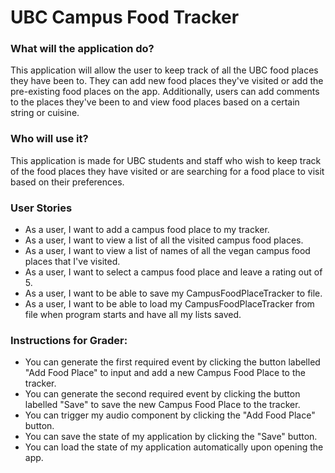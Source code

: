 # UBC Campus Food Tracker

### What will the application do?
This application will allow the user to keep track of all the UBC food places they
have been to. They can add new food places they've visited or add the pre-existing 
food places on the app. Additionally, users can add comments to the places they've been
to and view food places based on a certain string or cuisine.

### Who will use it?
This application is made for UBC students and staff who wish to keep track of the food places
they have visited or are searching for a food place to visit based on their preferences. 

### User Stories
- As a user, I want to add a campus food place to my tracker.
- As a user, I want to view a list of all the visited campus food places.
- As a user, I want to view a list of names of all the vegan campus food places that I've visited. 
- As a user, I want to select a campus food place and leave a rating out of 5.
- As a user, I want to be able to save my CampusFoodPlaceTracker to file.
- As a user, I want to be able to load my CampusFoodPlaceTracker from file when program starts and have
all my lists saved.

### Instructions for Grader:

- You can generate the first required event by clicking the button labelled "Add Food Place" to input and add a new Campus Food Place
to the tracker.
- You can generate the second required event by clicking the button labelled "Save" to save the new Campus Food Place to the tracker.
- You can trigger my audio component by  clicking the "Add Food Place" button. 
- You can save the state of my application by clicking the "Save" button.
- You can load the state of my application automatically upon opening the app.

~~~~ 